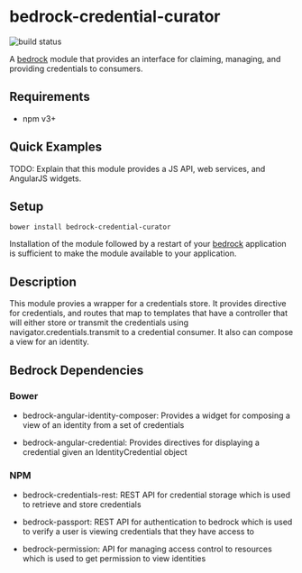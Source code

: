 # bedrock-credential-curator

![build status](http://ci.digitalbazaar.com/buildStatus/icon?job=bedrock-credential-curator)

A [bedrock][] module that provides an interface for claiming, managing, and
providing credentials to consumers.

## Requirements

- npm v3+

## Quick Examples

TODO: Explain that this module provides a JS API, web services, and AngularJS
widgets.

## Setup

```
bower install bedrock-credential-curator
```

Installation of the module followed by a restart of your [bedrock][]
application is sufficient to make the module available to your application.

<!-- ## How It Works

TODO: -->

## Description

This module provies a wrapper for a credentials store. It provides directive
for credentials, and routes that map to templates that have a controller that
will either store or transmit the credentials using
navigator.credentials.transmit to a credential consumer. It also can compose a
view for an identity.

## Bedrock Dependencies

### Bower

* bedrock-angular-identity-composer: Provides a widget for composing a view of
an identity from a set of credentials

* bedrock-angular-credential: Provides directives for displaying a credential
given an IdentityCredential object

### NPM

* bedrock-credentials-rest: REST API for credential storage which is used to
retrieve and store credentials

* bedrock-passport: REST API for authentication to bedrock which is used to
verify a user is viewing credentials that they have access to

* bedrock-permission: API for managing access control to
	resources which is used to get permission to view identities

[bedrock]: https://github.com/digitalbazaar/bedrock
[bedrock-angular]: https://github.com/digitalbazaar/bedrock-angular
[bower]: http://bower.io/
[AngularJS]: https://github.com/angular/angular.js
